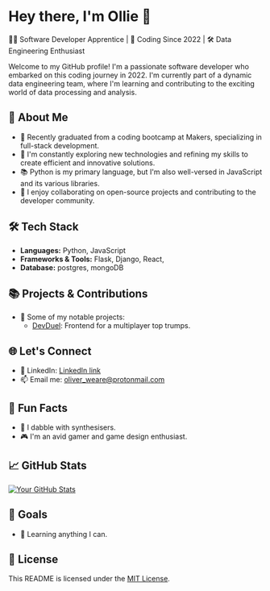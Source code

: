 # Hey there, I'm Ollie 👋

👨‍💻 Software Developer Apprentice | 📅 Coding Since 2022 | 🛠️ Data Engineering Enthusiast

Welcome to my GitHub profile! I'm a passionate software developer who embarked on this coding journey in 2022. I'm currently part of a dynamic data engineering team, where I'm learning and contributing to the exciting world of data processing and analysis.

## 🚀 About Me

- 🌱 Recently graduated from a coding bootcamp at Makers, specializing in full-stack development.
- 🔭 I'm constantly exploring new technologies and refining my skills to create efficient and innovative solutions.
- 📚 Python is my primary language, but I'm also well-versed in JavaScript and its various libraries.
- 🌟 I enjoy collaborating on open-source projects and contributing to the developer community.

## 🛠️ Tech Stack

- **Languages:** Python, JavaScript
- **Frameworks & Tools:** Flask, Django, React,
- **Database:** postgres, mongoDB

## 📚 Projects & Contributions

- 🚀 Some of my notable projects:
  - [DevDuel](https://github.com/Saamiya96/frontend-devDuel): Frontend for a multiplayer top trumps.
 
## 🌐 Let's Connect

- 🔗 LinkedIn: [LinkedIn link](https://www.linkedin.com/in/oliver-weare-7b1b45283/)
- 📫 Email me: [oliver_weare@protonmail.com](mailto:oliver_weare@protonmail.com)

## 🎉 Fun Facts

- 🎹 I dabble with synthesisers.
- 🎮 I'm an avid gamer and game design enthusiast.

## 📈 GitHub Stats

[![Your GitHub Stats](https://github-readme-stats.vercel.app/api?username=yourusername&show_icons=true&theme=radical)](https://github.com/oliver-weare)

## 🎯 Goals

- 🌟 Learning anything I can.

## 📝 License

This README is licensed under the [MIT License](LICENSE).
